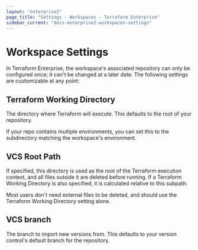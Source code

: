 ```yaml
---
layout: "enterprise2"
page_title: "Settings - Workspaces - Terraform Enterprise"
sidebar_current: "docs-enterprise2-workspaces-settings"
---
```


# Workspace Settings

In Terraform Enterprise, the workspace's associated repository can only be configured once; it can't be changed at a later date. The following settings are customizable at any point:

## Terraform Working Directory

The directory where Terraform will execute. This defaults to the root of
your repository.

If your repo contains multiple environments, you can set this to the subdirectory matching the workspace's environment.

## VCS Root Path

If specified, this directory is used as the root of the Terraform execution
context, and all files outside it are deleted before running. If a Terraform
Working Directory is also specified, it is calculated relative to this subpath.

Most users don't need external files to be deleted, and should use the Terraform Working Directory setting alone.

## VCS branch

The branch to import new versions from. This defaults to your
version control's default branch for the repository.
